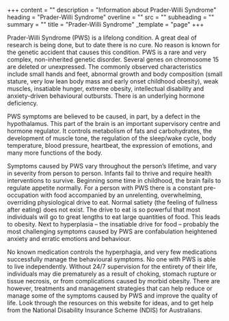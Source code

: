 +++
content = ""
description = "Information about Prader-Willi Syndrome"
heading = "Prader-Willi Syndrome"
overline = ""
src = ""
subheading = ""
summary = ""
title = "Prader-Willi Syndrome"
_template = "page"
+++

Prader-Willi Syndrome (PWS) is a lifelong condition. A great deal of research is being done, but to date there is no cure. No reason is known for the genetic accident that causes this condition. PWS is a rare and very complex, non-inherited genetic disorder. Several genes on chromosome 15 are deleted or unexpressed. The commonly observed characteristics include small hands and feet, abnormal growth and body composition (small stature, very low lean body mass and early onset childhood obesity), weak muscles, insatiable hunger, extreme obesity, intellectual disability and anxiety-driven behavioural outbursts. There is an underlying hormone deficiency.

PWS symptoms are believed to be caused, in part, by a defect in the hypothalamus. This part of the brain is an important supervisory centre and hormone regulator. It controls metabolism of fats and carbohydrates, the development of muscle tone, the regulation of the sleep/wake cycle, body temperature, blood pressure, heartbeat, the expression of emotions, and many more functions of the body.

Symptoms caused by PWS vary throughout the person’s lifetime, and vary in severity from person to person. Infants fail to thrive and require health interventions to survive. Beginning some time in childhood, the brain fails to regulate appetite normally. For a person with PWS there is a constant pre-occupation with food accompanied by an unrelenting, overwhelming, overriding physiological drive to eat. Normal satiety (the feeling of fullness after eating) does not exist. The drive to eat is so powerful that most individuals will go to great lengths to eat large quantities of food. This leads to obesity. Next to hyperplasia – the insatiable drive for food – probably the most challenging symptoms caused by PWS are confabulation heightened anxiety and erratic emotions and behaviour.

No known medication controls the hyperphagia, and very few medications successfully manage the behavioural symptoms. No one with PWS is able to live independently. Without 24/7 supervision for the entirety of their life, individuals may die prematurely as a result of choking, stomach rupture or tissue necrosis, or from complications caused by morbid obesity. There are however, treatments and management strategies that can help reduce or manage some of the symptoms caused by PWS and improve the quality of life. Look through the resources on this website for ideas, and to get help from the National Disability Insurance Scheme (NDIS) for Australians.

